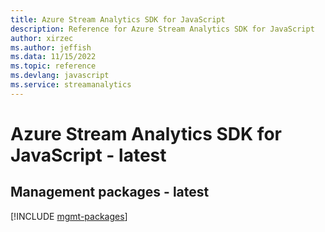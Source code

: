 ```yaml
---
title: Azure Stream Analytics SDK for JavaScript
description: Reference for Azure Stream Analytics SDK for JavaScript
author: xirzec
ms.author: jeffish
ms.data: 11/15/2022
ms.topic: reference
ms.devlang: javascript
ms.service: streamanalytics
---
```

# Azure Stream Analytics SDK for JavaScript - latest

## Management packages - latest
[!INCLUDE [mgmt-packages](stream-analytics-mgmt-index.md)]
